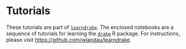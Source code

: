 # Tutorials

These tutorials are part of [`learndrake`](https://github.com/wlandau/learndrake). The enclosed notebooks are a sequence of tutorials for learning the [`drake`](https://github.com/ropensci/drake) R package. For instructions, please visit <https://github.com/wlandau/learndrake>.

